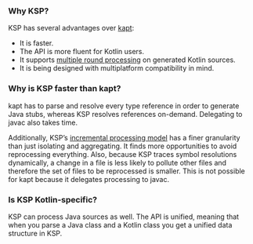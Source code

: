 [//]: # (title: FAQ)

### Why KSP?

KSP has several advantages over [kapt](kapt.md):
* It is faster.
* The API is more fluent for Kotlin users.
* It supports [multiple round processing](ksp-multi-round.md) on generated Kotlin sources.
* It is being designed with multiplatform compatibility in mind.

### Why is KSP faster than kapt?

kapt has to parse and resolve every type reference in order to generate Java stubs, whereas KSP resolves references on-demand. 
Delegating to javac also takes time.

Additionally, KSP’s [incremental processing model](ksp-incremental.md) has a finer granularity than just isolating and 
aggregating. It finds more opportunities to avoid reprocessing everything. Also, because KSP traces symbol resolutions 
dynamically, a change in a file is less likely to pollute other files and therefore the set of files to be reprocessed 
is smaller. This is not possible for kapt because it delegates processing to javac.

### Is KSP Kotlin-specific?

KSP can process Java sources as well. The API is unified, meaning that when you parse a Java class and a Kotlin class 
you get a unified data structure in KSP.

